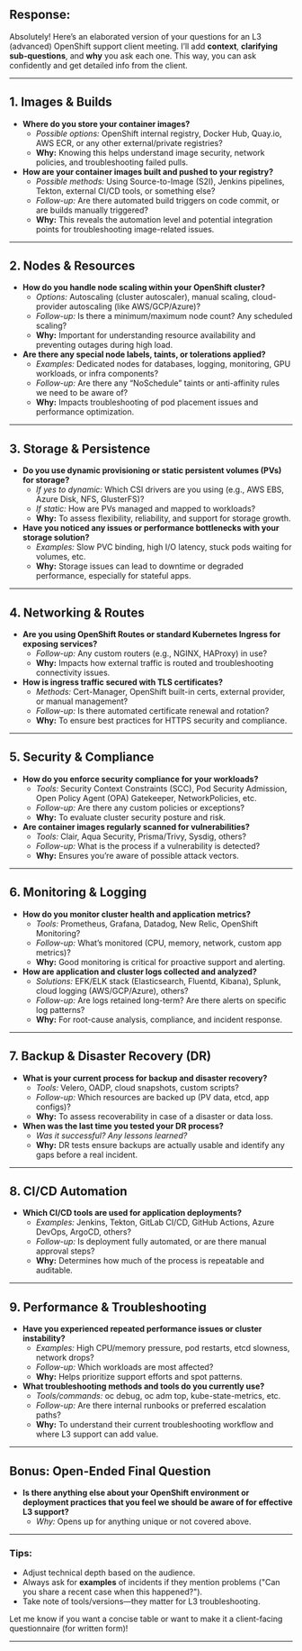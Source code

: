 ## Response:
Absolutely! Here’s an elaborated version of your questions for an L3 (advanced) OpenShift support client meeting. I’ll add **context**, **clarifying sub-questions**, and **why** you ask each one. This way, you can ask confidently and get detailed info from the client.

* * *

1\. **Images & Builds**
-----------------------

*   **Where do you store your container images?**
    *   _Possible options:_ OpenShift internal registry, Docker Hub, Quay.io, AWS ECR, or any other external/private registries?
    *   **Why:** Knowing this helps understand image security, network policies, and troubleshooting failed pulls.
*   **How are your container images built and pushed to your registry?**
    *   _Possible methods:_ Using Source-to-Image (S2I), Jenkins pipelines, Tekton, external CI/CD tools, or something else?
    *   _Follow-up:_ Are there automated build triggers on code commit, or are builds manually triggered?
    *   **Why:** This reveals the automation level and potential integration points for troubleshooting image-related issues.

* * *

2\. **Nodes & Resources**
-------------------------

*   **How do you handle node scaling within your OpenShift cluster?**
    *   _Options:_ Autoscaling (cluster autoscaler), manual scaling, cloud-provider autoscaling (like AWS/GCP/Azure)?
    *   _Follow-up:_ Is there a minimum/maximum node count? Any scheduled scaling?
    *   **Why:** Important for understanding resource availability and preventing outages during high load.
*   **Are there any special node labels, taints, or tolerations applied?**
    *   _Examples:_ Dedicated nodes for databases, logging, monitoring, GPU workloads, or infra components?
    *   _Follow-up:_ Are there any “NoSchedule” taints or anti-affinity rules we need to be aware of?
    *   **Why:** Impacts troubleshooting of pod placement issues and performance optimization.

* * *

3\. **Storage & Persistence**
-----------------------------

*   **Do you use dynamic provisioning or static persistent volumes (PVs) for storage?**
    *   _If yes to dynamic:_ Which CSI drivers are you using (e.g., AWS EBS, Azure Disk, NFS, GlusterFS)?
    *   _If static:_ How are PVs managed and mapped to workloads?
    *   **Why:** To assess flexibility, reliability, and support for storage growth.
*   **Have you noticed any issues or performance bottlenecks with your storage solution?**
    *   _Examples:_ Slow PVC binding, high I/O latency, stuck pods waiting for volumes, etc.
    *   **Why:** Storage issues can lead to downtime or degraded performance, especially for stateful apps.

* * *

4\. **Networking & Routes**
---------------------------

*   **Are you using OpenShift Routes or standard Kubernetes Ingress for exposing services?**
    *   _Follow-up:_ Any custom routers (e.g., NGINX, HAProxy) in use?
    *   **Why:** Impacts how external traffic is routed and troubleshooting connectivity issues.
*   **How is ingress traffic secured with TLS certificates?**
    *   _Methods:_ Cert-Manager, OpenShift built-in certs, external provider, or manual management?
    *   _Follow-up:_ Is there automated certificate renewal and rotation?
    *   **Why:** To ensure best practices for HTTPS security and compliance.

* * *

5\. **Security & Compliance**
-----------------------------

*   **How do you enforce security compliance for your workloads?**
    *   _Tools:_ Security Context Constraints (SCC), Pod Security Admission, Open Policy Agent (OPA) Gatekeeper, NetworkPolicies, etc.
    *   _Follow-up:_ Are there any custom policies or exceptions?
    *   **Why:** To evaluate cluster security posture and risk.
*   **Are container images regularly scanned for vulnerabilities?**
    *   _Tools:_ Clair, Aqua Security, Prisma/Trivy, Sysdig, others?
    *   _Follow-up:_ What is the process if a vulnerability is detected?
    *   **Why:** Ensures you’re aware of possible attack vectors.

* * *

6\. **Monitoring & Logging**
----------------------------

*   **How do you monitor cluster health and application metrics?**
    *   _Tools:_ Prometheus, Grafana, Datadog, New Relic, OpenShift Monitoring?
    *   _Follow-up:_ What’s monitored (CPU, memory, network, custom app metrics)?
    *   **Why:** Good monitoring is critical for proactive support and alerting.
*   **How are application and cluster logs collected and analyzed?**
    *   _Solutions:_ EFK/ELK stack (Elasticsearch, Fluentd, Kibana), Splunk, cloud logging (AWS/GCP/Azure), others?
    *   _Follow-up:_ Are logs retained long-term? Are there alerts on specific log patterns?
    *   **Why:** For root-cause analysis, compliance, and incident response.

* * *

7\. **Backup & Disaster Recovery (DR)**
---------------------------------------

*   **What is your current process for backup and disaster recovery?**
    *   _Tools:_ Velero, OADP, cloud snapshots, custom scripts?
    *   _Follow-up:_ Which resources are backed up (PV data, etcd, app configs)?
    *   **Why:** To assess recoverability in case of a disaster or data loss.
*   **When was the last time you tested your DR process?**
    *   _Was it successful? Any lessons learned?_
    *   **Why:** DR tests ensure backups are actually usable and identify any gaps before a real incident.

* * *

8\. **CI/CD Automation**
------------------------

*   **Which CI/CD tools are used for application deployments?**
    *   _Examples:_ Jenkins, Tekton, GitLab CI/CD, GitHub Actions, Azure DevOps, ArgoCD, others?
    *   _Follow-up:_ Is deployment fully automated, or are there manual approval steps?
    *   **Why:** Determines how much of the process is repeatable and auditable.

* * *

9\. **Performance & Troubleshooting**
-------------------------------------

*   **Have you experienced repeated performance issues or cluster instability?**
    *   _Examples:_ High CPU/memory pressure, pod restarts, etcd slowness, network drops?
    *   _Follow-up:_ Which workloads are most affected?
    *   **Why:** Helps prioritize support efforts and spot patterns.
*   **What troubleshooting methods and tools do you currently use?**
    *   _Tools/commands:_ oc debug, oc adm top, kube-state-metrics, etc.
    *   _Follow-up:_ Are there internal runbooks or preferred escalation paths?
    *   **Why:** To understand their current troubleshooting workflow and where L3 support can add value.

* * *

Bonus: **Open-Ended Final Question**
------------------------------------

*   **Is there anything else about your OpenShift environment or deployment practices that you feel we should be aware of for effective L3 support?**
    *   _Why:_ Opens up for anything unique or not covered above.

* * *

### **Tips:**

*   Adjust technical depth based on the audience.
*   Always ask for **examples** of incidents if they mention problems ("Can you share a recent case when this happened?").
*   Take note of tools/versions—they matter for L3 troubleshooting.

Let me know if you want a concise table or want to make it a client-facing questionnaire (for written form)!



---
